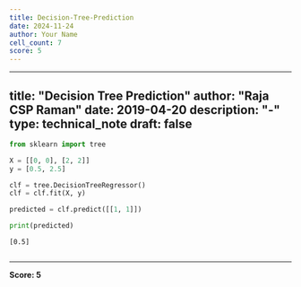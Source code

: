 ```yaml
---
title: Decision-Tree-Prediction
date: 2024-11-24
author: Your Name
cell_count: 7
score: 5
---
```


---
title: "Decision Tree Prediction"
author: "Raja CSP Raman"
date: 2019-04-20
description: "-"
type: technical_note
draft: false
---

```python
from sklearn import tree
```


```python
X = [[0, 0], [2, 2]]
y = [0.5, 2.5]
```


```python
clf = tree.DecisionTreeRegressor()
clf = clf.fit(X, y)
```


```python
predicted = clf.predict([[1, 1]])
```


```python
print(predicted)
```

    [0.5]



```python

```


---
**Score: 5**